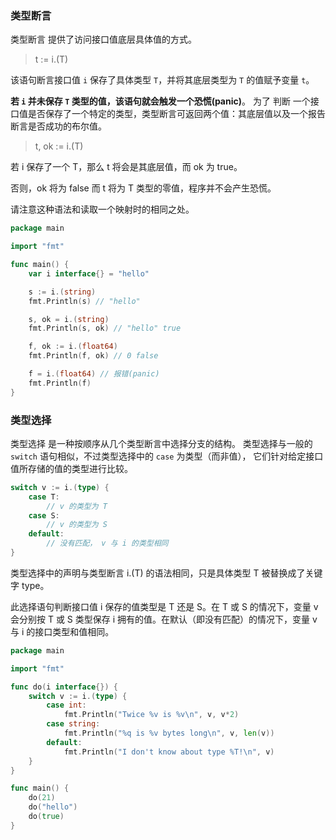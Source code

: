 ### 类型断言
类型断言 提供了访问接口值底层具体值的方式。
> t := i.(T)

该语句断言接口值 `i` 保存了具体类型 `T`，并将其底层类型为 `T` 的值赋予变量 `t`。

**若 `i` 并未保存 `T` 类型的值，该语句就会触发一个恐慌(panic)**。
为了 判断 一个接口值是否保存了一个特定的类型，类型断言可返回两个值：其底层值以及一个报告断言是否成功的布尔值。
> t, ok := i.(T)

若 i 保存了一个 T，那么 t 将会是其底层值，而 ok 为 true。

否则，ok 将为 false 而 t 将为 T 类型的零值，程序并不会产生恐慌。

请注意这种语法和读取一个映射时的相同之处。
```go
package main

import "fmt"

func main() {
    var i interface{} = "hello"

    s := i.(string)
    fmt.Println(s) // "hello"

    s, ok = i.(string)
    fmt.Println(s, ok) // "hello" true

    f, ok := i.(float64)
    fmt.Println(f, ok) // 0 false

    f = i.(float64) // 报错(panic)
    fmt.Println(f)
}
```
### 类型选择
类型选择 是一种按顺序从几个类型断言中选择分支的结构。
类型选择与一般的 `switch` 语句相似，不过类型选择中的 `case` 为类型（而非值）， 它们针对给定接口值所存储的值的类型进行比较。
```go
switch v := i.(type) {
    case T:
        // v 的类型为 T
    case S:
        // v 的类型为 S
    default:
        // 没有匹配， v 与 i 的类型相同        
}
```
类型选择中的声明与类型断言 i.(T) 的语法相同，只是具体类型 T 被替换成了关键字 type。

此选择语句判断接口值 i 保存的值类型是 T 还是 S。在 T 或 S 的情况下，变量 v 会分别按 T 或 S 类型保存 i 拥有的值。在默认（即没有匹配）的情况下，变量 v 与 i 的接口类型和值相同。
```go
package main

import "fmt"

func do(i interface{}) {
    switch v := i.(type) {
        case int:
            fmt.Println("Twice %v is %v\n", v, v*2)
        case string:
            fmt.Println("%q is %v bytes long\n", v, len(v))
        default:
            fmt.Println("I don't know about type %T!\n", v)        
    }
}

func main() {
    do(21)
    do("hello")
    do(true)
}
```